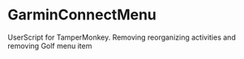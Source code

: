 # GarminConnectMenu
UserScript for TamperMonkey. Removing reorganizing activities and removing Golf menu item
